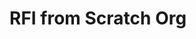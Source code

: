 # RFI from Scratch Org

<div id="lightning"></div>

<script type="text/javascript" src="https://java-enterprise-3294-dev-ed.scratch.my.site.com/lightning/lightning.out.js"></script>

<script type="text/javascript">
$Lightning.use("c:requestForInformationApp", function() {
        $Lightning.createComponent(
             "c:requestForInformationForm",
             {"rfi_controller":"RFI Controller 0000"},
             "lightning",
             function(cmp) {
                 console.log("LWC Component Created.");
             } 
      );
    },
    'https://java-enterprise-3294-dev-ed.scratch.my.site.com/Admissions'
);
</script>
